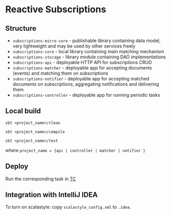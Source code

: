 # Reactive Subscriptions

## Structure

- `subscriptions-micro-core` - publishable library containing data model, very lightweight and may
  be used by other services freely
- `subscriptions-core` - local library containing main matching mechanism
- `subscriptions-storage` - library module containing DAO implementations
- `subscriptions-api` - deployable HTTP API for subscriptions CRUD
- `subscriptions-matcher` - deployable app for accepting documents (events) and matching them on
  subscriptions
- `subscriptions-notifier` - deployable app for accepting matched documents on subscriptions,
  aggregating notifications and delivering them
- `subscriptions-controller` - deployable app for running periodic tasks

## Local build

`sbt <project_name>/clean`

`sbt <project_name>/compile`

`sbt <project_name>/test`

where `project_name = {api | controller | matcher | notifier }`

## Deploy

Run the corresponding task
in [TC](https://t.vertis.yandex-team.ru/project/VerticalsBackend_Subscriptions?branch=%3Cdefault%3E&buildTypeTab=overview&mode=builds#all-projects)

## Integration with IntelliJ IDEA

To turn on scalastyle: copy `scalastyle_config.xml` to `.idea`.

